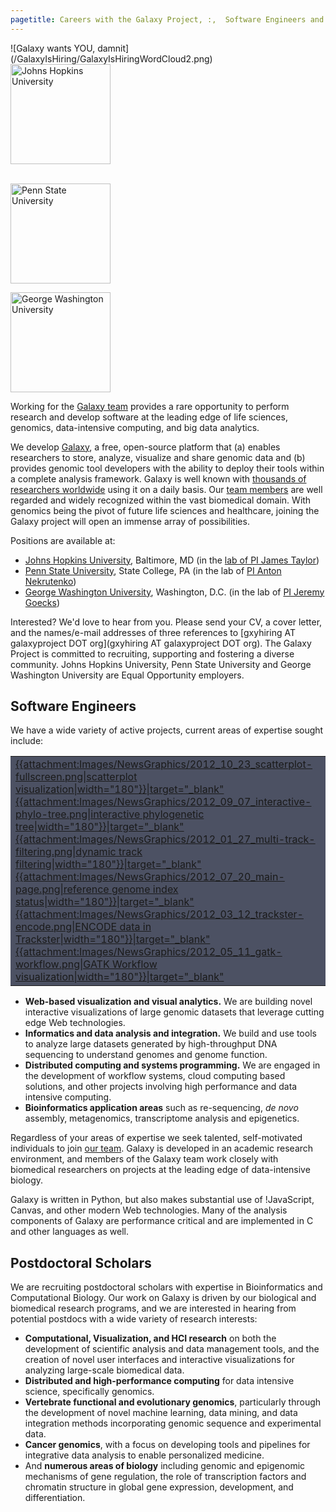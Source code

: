 ```yaml
---
pagetitle: Careers with the Galaxy Project, :,  Software Engineers and Postdoctoral Researchers
---
```

<div class='center'>![Galaxy wants YOU, damnit](/GalaxyIsHiring/GalaxyIsHiringWordCloud2.png)</div>



<div class='right'> 
<a href='http://www.johnshopkins.edu/'><img src='/Images/Logos/JohnsHopkins.png' alt='Johns Hopkins University' width="160" /></a><br /><br />

<a href='http://www.psu.edu/'><img src='/Images/Logos/PennStateLogo.png' alt='Penn State University' width="160" /></a>

<a href='http://www.gwu.edu/'><img src='/gwlogo.png' alt='George Washington University' width="160" /></a>
</div>

Working for the [Galaxy team](/GalaxyTeam) provides a rare opportunity to perform research and develop software at the leading edge of life sciences, genomics, data-intensive computing, and big data analytics.

We develop [Galaxy](http://galaxyproject.org), a free, open-source platform that (a) enables researchers to store, analyze, visualize and share genomic data and (b) provides genomic tool developers with the ability to deploy their tools within a complete analysis framework.  Galaxy is well known with [thousands of researchers worldwide](/GalaxyProject/Statistics) using it on a daily basis. Our [team members](/GalaxyTeam) are well regarded and widely recognized within the vast biomedical domain.  With genomics being the pivot of future life sciences and healthcare, joining the Galaxy project will open an immense array of possibilities.

Positions are available at:
* [Johns Hopkins University](http://www.johnshopkins.edu/), Baltimore, MD (in the [lab of PI James Taylor](http://taylorlab.org/)) 
* [Penn State University](http://psu.edu/), State College, PA (in the lab of [PI Anton Nekrutenko](http://bmb.psu.edu/directory/aun1))
* [George Washington University](http://gwu.edu/), Washington, D.C. (in the lab of [PI Jeremy Goecks](http://jeremygoecks.com))
 
Interested?  We'd love to hear from you.  Please send your CV, a cover letter, and the names/e-mail addresses of three references to [gxyhiring AT galaxyproject DOT org](gxyhiring AT galaxyproject DOT org).  The Galaxy Project is committed to recruiting, supporting and fostering a diverse community. Johns Hopkins University, Penn State University and George Washington University are Equal Opportunity employers.

## Software Engineers

We have a wide variety of active projects, current areas of expertise sought include:

<div class='right'>
<table>
  <tr>
    <td style=" background-color: #4C5163;"> <a href='/DevNewsBriefs/2012_10_23#visualization_framework'>{{attachment:Images/NewsGraphics/2012_10_23_scatterplot-fullscreen.png|scatterplot visualization|width="180"}}|target="_blank"</a> <br />  <a href='/DevNewsBriefs/2012_09_07#user-interface-ui'>{{attachment:Images/NewsGraphics/2012_09_07_interactive-phylo-tree.png|interactive phylogenetic tree|width="180"}}|target="_blank"</a> <br />  <a href='/DevNewsBriefs/2012_01_27#galaxy-track-browser-gtb'>{{attachment:Images/NewsGraphics/2012_01_27_multi-track-filtering.png|dynamic track filtering|width="180"}}|target="_blank"</a> <br />  <a href='/DevNewsBriefs/2012_07_20#admin_genome_indexing'>{{attachment:Images/NewsGraphics/2012_07_20_main-page.png|reference genome index status|width="180"}}|target="_blank"</a> <br />  <a href='/DevNewsBriefs/2012_03_12#galaxy-track-browser-gtb'>{{attachment:Images/NewsGraphics/2012_03_12_trackster-encode.png|ENCODE data in Trackster|width="180"}}|target="_blank"</a> <br />  <a href='/DevNewsBriefs/2012_05_11#tools'>{{attachment:Images/NewsGraphics/2012_05_11_gatk-workflow.png|GATK Workflow visualization|width="180"}}|target="_blank"</a> </td>
  </tr>
</table>

</div>

* **Web-based visualization and visual analytics.** We are building novel interactive visualizations of large genomic datasets that leverage cutting edge Web technologies.
* **Informatics and data analysis and integration.**  We build and use tools to analyze large datasets generated by high-throughput DNA sequencing to understand genomes and genome function.
* **Distributed computing and systems programming.** We are engaged in the development of workflow systems, cloud computing based solutions, and other projects involving high performance and data intensive computing.
* **Bioinformatics application areas** such as re-sequencing, *de novo* assembly, metagenomics, transcriptome analysis and epigenetics.

Regardless of your areas of expertise we seek talented, self-motivated individuals to join [our team](/GalaxyTeam). Galaxy is developed in an academic research environment, and members of the Galaxy team work closely with biomedical researchers on projects at the leading edge of data-intensive biology.

Galaxy is written in Python, but also makes substantial use of !JavaScript, Canvas, and other modern Web technologies. Many of the analysis components of Galaxy are performance critical and are implemented in C and other languages as well.

## Postdoctoral Scholars

We are recruiting postdoctoral scholars with expertise in Bioinformatics and Computational Biology. Our work on Galaxy is driven by our biological and biomedical research programs, and we are interested in hearing from potential postdocs with a wide variety of research interests:

* **Computational, Visualization, and HCI research** on both the development of scientific analysis and data management tools, and the creation of novel user interfaces and interactive visualizations for analyzing large-scale biomedical data.
* **Distributed and high-performance computing** for data intensive science, specifically genomics.
* **Vertebrate functional and evolutionary genomics**, particularly through the development of novel machine learning, data mining, and data integration methods incorporating genomic sequence and experimental data.
* **Cancer genomics**, with a focus on developing tools and pipelines for integrative data analysis to enable personalized medicine.
* And **numerous areas of biology** including genomic and epigenomic mechanisms of gene regulation, the role of transcription factors and chromatin structure in global gene expression, development, and differentiation.
